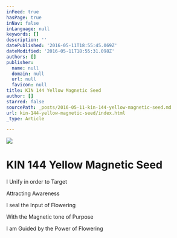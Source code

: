 ```yaml
---
inFeed: true
hasPage: true
inNav: false
inLanguage: null
keywords: []
description: ''
datePublished: '2016-05-11T18:55:45.069Z'
dateModified: '2016-05-11T18:55:31.098Z'
authors: []
publisher:
  name: null
  domain: null
  url: null
  favicon: null
title: KIN 144 Yellow Magnetic Seed
author: []
starred: false
sourcePath: _posts/2016-05-11-kin-144-yellow-magnetic-seed.md
url: kin-144-yellow-magnetic-seed/index.html
_type: Article

---
```

![](https://the-grid-user-content.s3-us-west-2.amazonaws.com/6a811509-f5bc-4135-92d5-67dd4f3295d7.png)

# KIN 144 Yellow Magnetic Seed

I Unify in order to Target

Attracting Awareness

I seal the Input of Flowering

With the Magnetic tone of Purpose

I am Guided by the Power of Flowering